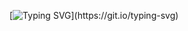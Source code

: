 [![Typing SVG](https://readme-typing-svg.demolab.com?font=impact&weight=500&duration=3000&pause=500&color=923CB8&background=A73AFF00&width=435&lines=Yo!+I+am+R0dss!!;I+like+Cybersec+and+Data;That's+It+~)](https://git.io/typing-svg)





